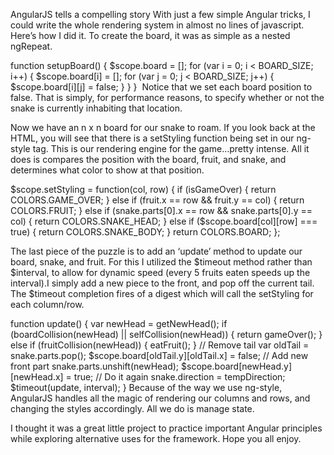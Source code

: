 AngularJS tells a compelling story With just a few simple Angular tricks, I could write the whole rendering system in almost no lines of javascript. Here’s how I did it. To create the board, it was as simple as a nested ngRepeat.

<div class=”row” ng-repeat=”column in board”>
  <div class=”column”
       ng-style=”{'background-color': setStyling($parent.$index, $index)}”
       ng-repeat=”row in column track by $index”
  ></div>
</div>

function setupBoard() {
  $scope.board = [];
  for (var i = 0; i < BOARD_SIZE; i++) {
    $scope.board[i] = [];
    for (var j = 0; j < BOARD_SIZE; j++) {
      $scope.board[i][j] = false;
    }
  }
} 
Notice that we set each board position to false. That is simply, for performance reasons, to specify whether or not the snake is currently inhabiting that location.

Now we have an n x n board for our snake to roam. If you look back at the HTML, you will see that there is a setStyling function being set in our ng-style tag. This is our rendering engine for the game…pretty intense. All it does is compares the position with the board, fruit, and snake, and determines what color to show at that position.

$scope.setStyling = function(col, row) {
  if (isGameOver) {
    return COLORS.GAME_OVER;
  } else if (fruit.x == row && fruit.y == col) {
    return COLORS.FRUIT;
  } else if (snake.parts[0].x == row && snake.parts[0].y == col) {
    return COLORS.SNAKE_HEAD;
  } else if ($scope.board[col][row] === true) {
    return COLORS.SNAKE_BODY;
  }
  return COLORS.BOARD;
};

The last piece of the puzzle is to add an ‘update’ method to update our board, snake, and fruit. For this I utilized the $timeout method rather than $interval, to allow for dynamic speed (every 5 fruits eaten speeds up the interval).I simply add a new piece to the front, and pop off the current tail. The $timeout completion fires of a digest which will call the setStyling for each column/row.

function update() {
  var newHead = getNewHead();
  if (boardCollision(newHead) || selfCollision(newHead)) {
    return gameOver();
  } else if (fruitCollision(newHead)) {
    eatFruit();
  }
  // Remove tail
  var oldTail = snake.parts.pop();
  $scope.board[oldTail.y][oldTail.x] = false;
  // Add new front part
  snake.parts.unshift(newHead);
  $scope.board[newHead.y][newHead.x] = true;
  // Do it again
  snake.direction = tempDirection;
  $timeout(update, interval);
}
Because of the way we use ng-style, AngularJS handles all the magic of rendering our columns and rows, and changing the styles accordingly. All we do is manage state.

I thought it was a great little project to practice important Angular principles while exploring alternative uses for the framework. Hope you all enjoy.